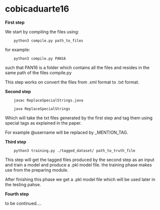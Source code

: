 # cobicaduarte16

**First step**



We start by compiling the files using:

		python3 compile.py path_to_files

for example:

		python3 compile.py PAN16

such that PAN16 is a folder which contains all the files and resides in the same path of the files compile.py

This step works on convert the files from .xml format to .txt format.


**Second step**

		javac ReplaceSpecialStrings.java

		java ReplaceSpecialStrings

Which will take the txt files generated by the first step and tag them using special tags as explained in the paper.

For example @username will be replaced by _MENTION_TAG.

**Third step**

		python3 training.py ./tagged_dataset/ path_to_truth_file

This step will get the tagged files produced by the second step as an input and train a model and produce a .pkl model file.
the training phase makes use from the preparing module.

After finishing this phase we get a .pkl model file which will be used later in the testing pahse.

**Fourth step**

to be continued....





























